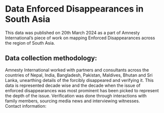 # Data Enforced Disappearances in South Asia
This data was published on 20th March 2024 as a part of Amnesty International’s piece of work on mapping Enforced Disappearances across the region of South Asia. 

## Data collection methodology:

Amnesty International worked with partners and consultants across the countries of Nepal, India, Bangladesh, Pakistan, Maldives, Bhutan and Sri Lanka, unearthing details of the forcibly disappeared and verifying it. This data is represented decade wise and the decade when the issue of enforced disappearances was most prominent has been picked to represent the depth of the issue. Verification was done through interactions with family members, sourcing media news and interviewing witnesses.   
Contact information: 
